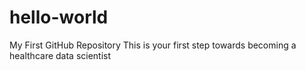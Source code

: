 # hello-world
My First GitHub Repository
This is your first step towards becoming a healthcare data scientist
